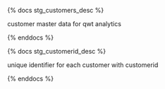 {% docs stg_customers_desc %}

customer master data for qwt analytics

{% enddocs %}

{% docs stg_customerid_desc %}

unique identifier for each customer with customerid

{% enddocs %}

